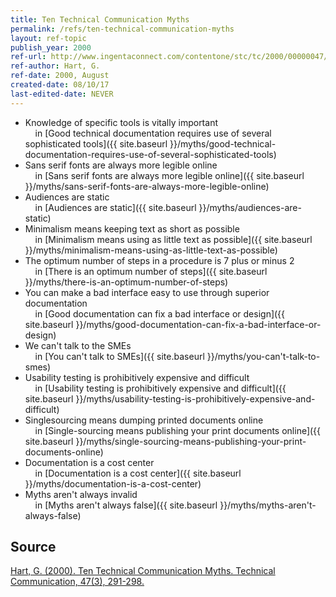 ```yaml
---
title: Ten Technical Communication Myths
permalink: /refs/ten-technical-communication-myths
layout: ref-topic
publish_year: 2000
ref-url: http://www.ingentaconnect.com/contentone/stc/tc/2000/00000047/00000003/art00003
ref-author: Hart, G.
ref-date: 2000, August
created-date: 08/10/17
last-edited-date: NEVER
---
```


* Knowledge of specific tools is vitally important<br />&nbsp;&nbsp;&nbsp;&nbsp;in [Good technical documentation requires use of several sophisticated tools]({{ site.baseurl }}/myths/good-technical-documentation-requires-use-of-several-sophisticated-tools)
* Sans serif fonts are always more legible online<br />&nbsp;&nbsp;&nbsp;&nbsp;in [Sans serif fonts are always more legible online]({{ site.baseurl }}/myths/sans-serif-fonts-are-always-more-legible-online)
* Audiences are static<br />&nbsp;&nbsp;&nbsp;&nbsp;in [Audiences are static]({{ site.baseurl }}/myths/audiences-are-static)
* Minimalism means keeping text as short as possible<br />&nbsp;&nbsp;&nbsp;&nbsp;in [Minimalism means using as little text as possible]({{ site.baseurl }}/myths/minimalism-means-using-as-little-text-as-possible)
* The optimum number of steps in a procedure is 7 plus or minus 2<br />&nbsp;&nbsp;&nbsp;&nbsp;in [There is an optimum number of steps]({{ site.baseurl }}/myths/there-is-an-optimum-number-of-steps)
* You can make a bad interface easy to use through superior documentation<br />&nbsp;&nbsp;&nbsp;&nbsp;in [Good documentation can fix a bad interface or design]({{ site.baseurl }}/myths/good-documentation-can-fix-a-bad-interface-or-design)
* We can't talk to the SMEs<br />&nbsp;&nbsp;&nbsp;&nbsp;in [You can't talk to SMEs]({{ site.baseurl }}/myths/you-can't-talk-to-smes)
* Usability testing is prohibitively expensive and difficult<br />&nbsp;&nbsp;&nbsp;&nbsp;in [Usability testing is prohibitively expensive and difficult]({{ site.baseurl }}/myths/usability-testing-is-prohibitively-expensive-and-difficult)
* Singlesourcing means dumping printed documents online<br />&nbsp;&nbsp;&nbsp;&nbsp;in [Single-sourcing means publishing your print documents online]({{ site.baseurl }}/myths/single-sourcing-means-publishing-your-print-documents-online)
* Documentation is a cost center<br />&nbsp;&nbsp;&nbsp;&nbsp;in [Documentation is a cost center]({{ site.baseurl }}/myths/documentation-is-a-cost-center)
* Myths aren't always invalid<br />&nbsp;&nbsp;&nbsp;&nbsp;in [Myths aren't always false]({{ site.baseurl }}/myths/myths-aren't-always-false)

## Source

[Hart, G. (2000). Ten Technical Communication Myths. Technical Communication, 47(3), 291-298.](http://www.ingentaconnect.com/contentone/stc/tc/2000/00000047/00000003/art00003)
